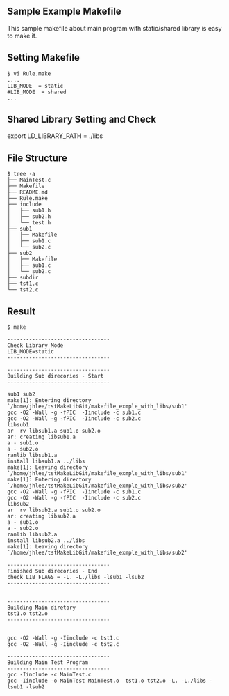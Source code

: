 ## Sample Example Makefile
This sample makefile about main program with static/shared library  is easy to make it.  

## Setting Makefile 
<pre><code>$ vi Rule.make
....
LIB_MODE  = static
#LIB_MODE  = shared
...
</code></pre>

## Shared Library Setting and Check 

export LD_LIBRARY_PATH = ./libs 


## File Structure 
<pre><code>$ tree -a 
├── MainTest.c
├── Makefile
├── README.md
├── Rule.make
├── include
│   ├── sub1.h
│   ├── sub2.h
│   └── test.h
├── sub1
│   ├── Makefile
│   ├── sub1.c
│   └── sub2.c
├── sub2
│   ├── Makefile
│   ├── sub1.c
│   └── sub2.c
├── subdir
├── tst1.c
└── tst2.c
</code></pre>


## Result 

<pre><code>$ make

---------------------------------
Check Library Mode
LIB_MODE=static
---------------------------------

---------------------------------
Building Sub direcories - Start
---------------------------------

sub1 sub2
make[1]: Entering directory `/home/jhlee/tstMakeLibGit/makefile_exmple_with_libs/sub1'
gcc -O2 -Wall -g -fPIC  -Iinclude -c sub1.c 
gcc -O2 -Wall -g -fPIC  -Iinclude -c sub2.c 
libsub1
ar  rv libsub1.a sub1.o sub2.o
ar: creating libsub1.a
a - sub1.o
a - sub2.o
ranlib libsub1.a
install libsub1.a ../libs
make[1]: Leaving directory `/home/jhlee/tstMakeLibGit/makefile_exmple_with_libs/sub1'
make[1]: Entering directory `/home/jhlee/tstMakeLibGit/makefile_exmple_with_libs/sub2'
gcc -O2 -Wall -g -fPIC  -Iinclude -c sub1.c 
gcc -O2 -Wall -g -fPIC  -Iinclude -c sub2.c 
libsub2
ar  rv libsub2.a sub1.o sub2.o
ar: creating libsub2.a
a - sub1.o
a - sub2.o
ranlib libsub2.a
install libsub2.a ../libs
make[1]: Leaving directory `/home/jhlee/tstMakeLibGit/makefile_exmple_with_libs/sub2'

---------------------------------
Finished Sub direcories - End
check LIB_FLAGS = -L. -L./libs -lsub1 -lsub2
---------------------------------


---------------------------------
Building Main diretory
tst1.o tst2.o
---------------------------------


gcc -O2 -Wall -g -Iinclude -c tst1.c 
gcc -O2 -Wall -g -Iinclude -c tst2.c 

---------------------------------
Building Main Test Program
---------------------------------
gcc -Iinclude -c MainTest.c
gcc -Iinclude -o MainTest MainTest.o  tst1.o tst2.o -L. -L./libs -lsub1 -lsub2
</code></pre>
